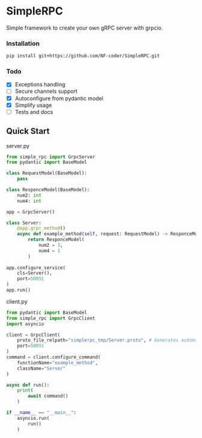 # SimpleRPC

Simple framework to create your own gRPC server with grpcio.

### Installation
```bash
pip install git+https://github.com/NF-coder/SimpleRPC.git
```

### Todo

- [x] Exceptions handling
- [ ] Secure channels support
- [x] Autoconfigure from pydantic model
- [x] Simplify usage
- [ ] Tests and docs

## Quick Start

server.py
```python
from simple_rpc import GrpcServer
from pydantic import BaseModel

class RequestModel(BaseModel):
    pass

class ResponceModel(BaseModel):
    num2: int
    num4: int

app = GrpcServer()

class Server:
    @app.grpc_method()
    async def example_method(self, request: RequestModel) -> ResponceModel:
        return ResponceModel(
            num2 = 3,
            num4 = 1
        )
    
app.configure_service(
    cls=Server(),
    port=50051
)
app.run()
```

client.py
```python
from pydantic import BaseModel
from simple_rpc import GrpcClient
import asyncio

client = GrpcClient(
    proto_file_relpath="simplerpc_tmp/Server.proto", # Generates automatically on server startup
    port=50051
)
command = client.configure_command(
    functionName="example_method",
    className="Server"
)

async def run():
    print(
        await command()
    )

if __name__ == "__main__":
    asyncio.run(
        run()
    )
```
